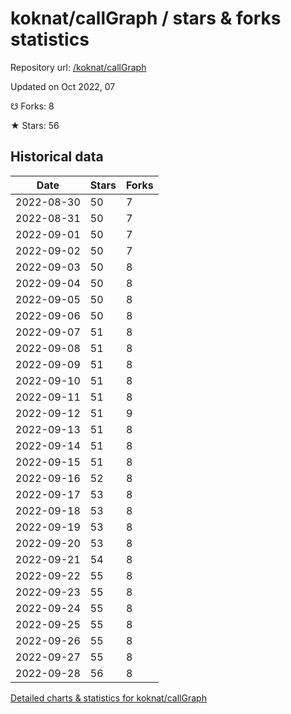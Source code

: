 # koknat/callGraph / stars & forks statistics

Repository url: [/koknat/callGraph](https://github.com/koknat/callGraph)

Updated on Oct 2022, 07

☋ Forks: 8

★ Stars: 56

## Historical data
| Date | Stars | Forks |
|------|-------|-------|
| 2022-08-30 | 50 | 7 | 
| 2022-08-31 | 50 | 7 | 
| 2022-09-01 | 50 | 7 | 
| 2022-09-02 | 50 | 7 | 
| 2022-09-03 | 50 | 8 | 
| 2022-09-04 | 50 | 8 | 
| 2022-09-05 | 50 | 8 | 
| 2022-09-06 | 50 | 8 | 
| 2022-09-07 | 51 | 8 | 
| 2022-09-08 | 51 | 8 | 
| 2022-09-09 | 51 | 8 | 
| 2022-09-10 | 51 | 8 | 
| 2022-09-11 | 51 | 8 | 
| 2022-09-12 | 51 | 9 | 
| 2022-09-13 | 51 | 8 | 
| 2022-09-14 | 51 | 8 | 
| 2022-09-15 | 51 | 8 | 
| 2022-09-16 | 52 | 8 | 
| 2022-09-17 | 53 | 8 | 
| 2022-09-18 | 53 | 8 | 
| 2022-09-19 | 53 | 8 | 
| 2022-09-20 | 53 | 8 | 
| 2022-09-21 | 54 | 8 | 
| 2022-09-22 | 55 | 8 | 
| 2022-09-23 | 55 | 8 | 
| 2022-09-24 | 55 | 8 | 
| 2022-09-25 | 55 | 8 | 
| 2022-09-26 | 55 | 8 | 
| 2022-09-27 | 55 | 8 | 
| 2022-09-28 | 56 | 8 | 


[Detailed charts & statistics for koknat/callGraph](https://reviewgithub.com/rep/koknat/callGraph)
